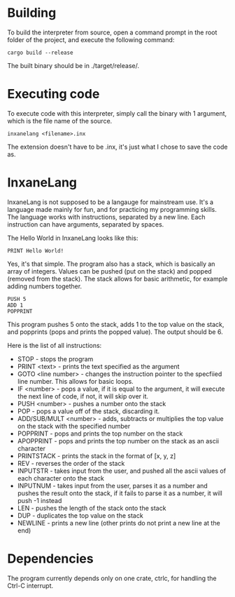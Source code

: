 # Building
To build the interpreter from source, open a command prompt in the root folder of the project, and execute the following command:

    cargo build --release
The built binary should be in ./target/release/.
# Executing code
To execute code with this interpreter, simply call the binary with 1 argument, which is the file name of the source.

    inxanelang <filename>.inx
The extension doesn't have to be .inx, it's just what I chose to save the code as.
# InxaneLang
InxaneLang is not supposed to be a langauge for mainstream use. It's a language made mainly for fun, and for practicing my programming skills.
The language works with instructions, separated by a new line.
Each instruction can have arguments, separated by spaces.

The Hello World in InxaneLang looks like this:

    PRINT Hello World!
Yes, it's that simple.
The program also has a stack, which is basically an array of integers. Values can be pushed (put on the stack) and popped (removed from the stack). The stack allows for basic arithmetic, for example adding numbers together.

    PUSH 5
    ADD 1
    POPPRINT
This program pushes 5 onto the stack, adds 1 to the top value on the stack, and popprints (pops and prints the popped value).
The output should be 6.

Here is the list of all instructions:
- STOP - stops the program
- PRINT \<text\> - prints the text specified as the argument
- GOTO \<line number\> - changes the instruction pointer to the specfiied line number. This allows for basic loops.
- IF \<number\> - pops a value, if it is equal to the argument, it will execute the next line of code, if not, it will skip over it.
- PUSH \<number\> - pushes a number onto the stack
- POP - pops a value off of the stack, discarding it.
- ADD/SUB/MULT \<number\> - adds, subtracts or multiplies the top value on the stack with the specified number
- POPPRINT - pops and prints the top number on the stack
- APOPPRINT - pops and prints the top number on the stack as an ascii character
- PRINTSTACK - prints the stack in the format of [x, y, z]
- REV - reverses the order of the stack
- INPUTSTR - takes input from the user, and pushed all the ascii values of each character onto the stack
- INPUTNUM - takes input from the user, parses it as a number and pushes the result onto the stack, if it fails to parse it as a number, it will push -1 instead
- LEN - pushes the length of the stack onto the stack
- DUP - duplicates the top value on the stack
- NEWLINE - prints a new line (other prints do not print a new line at the end)

# Dependencies
The program currently depends only on one crate, ctrlc, for handling the Ctrl-C interrupt.